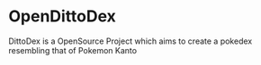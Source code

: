 # OpenDittoDex
DittoDex is a OpenSource Project which aims to create a pokedex resembling that of Pokemon Kanto
